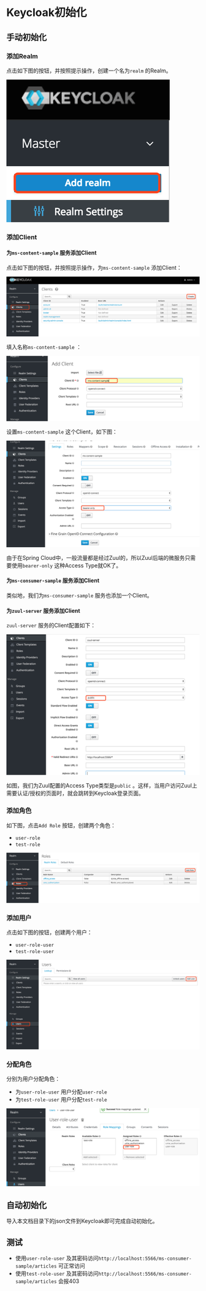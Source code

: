 # Keycloak初始化

## 手动初始化

### 添加Realm

点击如下图的按钮，并按照提示操作，创建一个名为`realm` 的Realm。

![](images/add-realm.png)



### 添加Client

#### 为`ms-content-sample` 服务添加Client

点击如下图的按钮，并按照提示操作，为`ms-content-sample` 添加Client：

![](images/add-client1.png)

填入名称`ms-content-sample` ：

![](images/add-client2.png)

设置`ms-content-sample` 这个Client，如下图：

![](images/add-client3.png)

由于在Spring Cloud中，一般流量都是经过Zuul的，所以Zuul后端的微服务只需要使用`bearer-only` 这种Access Type就OK了。



#### 为`ms-consumer-sample` 服务添加Client

类似地，我们为`ms-consumer-sample` 服务也添加一个Client。



#### 为`zuul-server` 服务添加Client

`zuul-server` 服务的Client配置如下：

![](images/add-client4.png)

如图，我们为Zuul配置的Access Type类型是`public` 。这样，当用户访问Zuul上需要认证/授权的页面时，就会跳转到Keycloak登录页面。



### 添加角色

如下图，点击`Add Role` 按钮，创建两个角色：

* `user-role`
* `test-role` 

![](images/add-role1.png)



### 添加用户

点击如下图的按钮，创建两个用户：

* `user-role-user`
* `test-role-user`

![](images/add-user1.png)



### 分配角色

分别为用户分配角色：

* 为`user-role-user` 用户分配`user-role`
* 为`test-role-user` 用户分配`test-role` 

![](images/add-role-to-user.png)



## 自动初始化

导入本文档目录下的json文件到Keycloak即可完成自动初始化。



## 测试

* 使用`user-role-user` 及其密码访问`http://localhost:5566/ms-consumer-sample/articles` 可正常访问
* 使用`test-role-user` 及其密码访问`http://localhost:5566/ms-consumer-sample/articles` 会报403